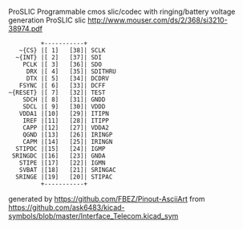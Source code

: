 ProSLIC Programmable cmos slic/codec with ringing/battery voltage generation
ProSLIC slic
http://www.mouser.com/ds/2/368/si3210-38974.pdf


	         +-----------+
	   ~{CS} |[ 1]   [38]| SCLK
	  ~{INT} |[ 2]   [37]| SDI
	    PCLK |[ 3]   [36]| SDO
	     DRX |[ 4]   [35]| SDITHRU
	     DTX |[ 5]   [34]| DCDRV
	   FSYNC |[ 6]   [33]| DCFF
	~{RESET} |[ 7]   [32]| TEST
	    SDCH |[ 8]   [31]| GNDD
	    SDCL |[ 9]   [30]| VDDD
	   VDDA1 |[10]   [29]| ITIPN
	    IREF |[11]   [28]| ITIPP
	    CAPP |[12]   [27]| VDDA2
	    QGND |[13]   [26]| IRINGP
	    CAPM |[14]   [25]| IRINGN
	  STIPDC |[15]   [24]| IGMP
	 SRINGDC |[16]   [23]| GNDA
	   STIPE |[17]   [22]| IGMN
	   SVBAT |[18]   [21]| SRINGAC
	  SRINGE |[19]   [20]| STIPAC
	         +-----------+


generated by https://github.com/FBEZ/Pinout-AsciiArt from https://github.com/ask6483/kicad-symbols/blob/master/Interface_Telecom.kicad_sym